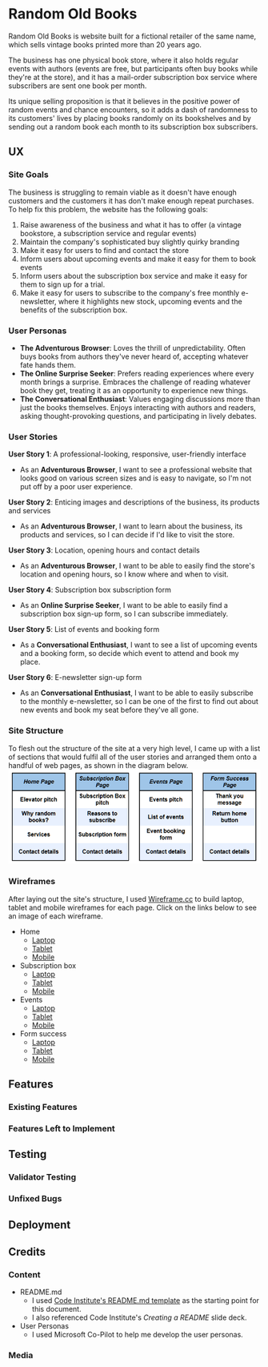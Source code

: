 # Random Old Books

Random Old Books is website built for a fictional retailer of the same name, which sells vintage books printed more than 20 years ago. 

The business has one physical book store, where it also holds regular events with authors (events are free, but participants often buy books while they're at the store), and it has a mail-order subscription box service where subscribers are sent one book per month.

Its unique selling proposition is that it believes in the positive power of random events and chance encounters, so it adds a dash of randomness to its customers' lives by placing books randomly on its bookshelves and by sending out a random book each month to its subscription box subscribers.

## UX

### Site Goals

The business is struggling to remain viable as it doesn't have enough customers and the customers it has don't make enough repeat purchases. To help fix this problem, the website has the following goals:

1. Raise awareness of the business and what it has to offer (a vintage bookstore, a subscription service and regular events)
2. Maintain the company's sophisticated buy slightly quirky branding
3. Make it easy for users to find and contact the store
4. Inform users about upcoming events and make it easy for them to book events
5. Inform users about the subscription box service and make it easy for them to sign up for a trial.
6. Make it easy for users to subscribe to the company's free monthly e-newsletter, where it highlights new stock, upcoming events and the benefits of the subscription box.

### User Personas

- **The Adventurous Browser**: Loves the thrill of unpredictability. Often buys books from authors they've never heard of, accepting whatever fate hands them.
- **The Online Surprise Seeker**: Prefers reading experiences where every month brings a surprise. Embraces the challenge of reading whatever book they get, treating it as an opportunity to experience new things.
- **The Conversational Enthusiast**: Values engaging discussions more than just the books themselves. Enjoys interacting with authors and readers, asking thought-provoking questions, and participating in lively debates.

### User Stories
**User Story 1**: A professional-looking, responsive, user-friendly interface

- As an **Adventurous Browser**, I want to see a professional website that looks good on various screen sizes and is easy to navigate, so I'm not put off by a poor user experience.

**User Story 2**: Enticing images and descriptions of the business, its products and services

- As an **Adventurous Browser**, I want to learn about the business, its products and services, so I can decide if I'd like to visit the store.

**User Story 3**: Location, opening hours and contact details

- As an **Adventurous Browser**, I want to be able to easily find the store's location and opening hours, so I know where and when to visit.

**User Story 4**: Subscription box subscription form

- As an **Online Surprise Seeker**, I want to be able to easily find a subscription box sign-up form, so I can subscribe immediately.

**User Story 5**: List of events and booking form

- As a **Conversational Enthusiast**, I want to see a list of upcoming events and a booking form, so decide which event to attend and book my place.

**User Story 6**: E-newsletter sign-up form

- As an **Conversational Enthusiast**, I want to be able to easily subscribe to the monthly e-newsletter, so I can be one of the first to find out about new events and book my seat before they've all gone.

### Site Structure

To flesh out the structure of the site at a very high level, I came up with a list of sections that would fulfil all of the user stories and arranged them onto a handful of web pages, as shown in the diagram below.
![Random Old Books Structure Diagram](assets/images/Random%20Old%20Books%20Structure%20Diagram.png)

### Wireframes

After laying out the site's structure, I used [Wireframe.cc](https://www.wireframe.cc) to build laptop, tablet and mobile wireframes for each page. Click on the links below to see an image of each wireframe.

- Home
  - [Laptop](assets/docs/1-Home-Laptop.png)
  - [Tablet](assets/docs/2-Home-Tablet.png)
  - [Mobile](assets/docs/3-Home-Mobile.png)
- Subscription box
  - [Laptop](assets/docs/4-Subscription-Box-Laptop.png)
  - [Tablet](assets/docs/5-Subscription-Box-Tablet.png)
  - [Mobile](assets/docs/6-Subscription-Box-Mobile.png)
- Events
  - [Laptop](assets/docs/7-Events-Laptop.png)
  - [Tablet](assets/docs/8-Events-Tablet.png)
  - [Mobile](assets/docs/9-Events-Mobile.png)
- Form success
  - [Laptop](assets/docs/10-Success-Laptop.png)
  - [Tablet](assets/docs/11-Success-Tablet.png)
  - [Mobile](assets/docs/12-Success-Mobile.png)

## Features 

### Existing Features

### Features Left to Implement

## Testing 

### Validator Testing 

### Unfixed Bugs

## Deployment

## Credits 

### Content 

- README.md
  - I used [Code Institute's README.md template](https://github.com/Code-Institute-Solutions/readme-template/blob/master/README.md) as the starting point for this document.
  - I also referenced Code Institute's *Creating a README* slide deck.
- User Personas
  - I used Microsoft Co-Pilot to help me develop the user personas.

### Media

